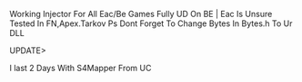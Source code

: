 
Working Injector For All Eac/Be Games Fully UD On BE | Eac Is Unsure Tested In FN,Apex.Tarkov
Ps Dont Forget To Change Bytes In Bytes.h To Ur DLL

UPDATE>

I last 2 Days With S4Mapper From UС
